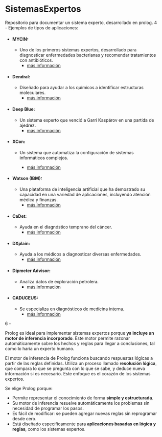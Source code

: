 # SistemasExpertos
Repositorio para documentar un sistema experto, desarrollado en prolog.
4 \- Ejemplos de tipos de aplicaciones:

* #### MYCIN:

  * Uno de los primeros sistemas expertos, desarrollado para diagnosticar enfermedades bacterianas y recomendar tratamientos con antibióticos.   
    * [más información](https://msmk.university/mycin/)

* #### Dendral: 

  * Diseñado para ayudar a los químicos a identificar estructuras moleculares.   
    * [más información](https://es.wikipedia.org/wiki/Dendral)

* #### Deep Blue:

  *  Un sistema experto que venció a Garri Kaspárov en una partida de ajedrez.   
       * [más información](https://datascientest.com/es/deep-blue-todo-sobre)

* #### XCon: 

  *  Un sistema que automatiza la configuración de sistemas informáticos complejos. 

       * [más información](https://es.wikipedia.org/wiki/XCon)

* #### Watson (IBM):

  * Una plataforma de inteligencia artificial que ha demostrado su capacidad en una variedad de aplicaciones, incluyendo atención médica y finanzas.   
    * [más información](https://www.techtarget.com/searchenterpriseai/definition/IBM-Watson-supercomputer)

* #### CaDet: 

  * Ayuda en el diagnóstico temprano del cáncer.   
    * [más información](https://pubmed.ncbi.nlm.nih.gov/9892994/)

* #### DXplain:

  *  Ayuda a los médicos a diagnosticar diversas enfermedades.   
       * [más información](https://www.mghlcs.org/projects/dxplain)

* #### Dipmeter Advisor:

  *  Analiza datos de exploración petrolera.  
       * [más información](https://en.wikipedia.org/wiki/Dipmeter_Advisor)

* #### CADUCEUS:

  *  Se especializa en diagnósticos de medicina interna.  
       * [más información](https://es.wikipedia.org/wiki/CADUCEUS_\(sistema_experto\))  
      

6 \- 

Prolog es ideal para implementar sistemas expertos porque **ya incluye un motor de inferencia incorporado**. Este motor permite razonar automáticamente sobre los hechos y reglas para llegar a conclusiones, tal como lo haría un experto humano.

El motor de inferencia de Prolog funciona buscando respuestas lógicas a partir de las reglas definidas. Utiliza un proceso llamado **resolución lógica**, que compara lo que se pregunta con lo que se sabe, y deduce nueva información si es necesario. Este enfoque es el corazón de los sistemas expertos.

Se elige Prolog porque:

* Permite representar el conocimiento de forma **simple y estructurada**.  
* Su motor de inferencia resuelve automáticamente los problemas sin necesidad de programar los pasos.  
* Es fácil de modificar: se pueden agregar nuevas reglas sin reprogramar desde cero.  
* Está diseñado específicamente para **aplicaciones basadas en lógica y reglas**, como los sistemas expertos.


